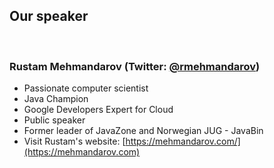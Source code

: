 ## Our speaker 

<br/>

### Rustam Mehmandarov (Twitter: [@rmehmandarov](https://twitter.com/rmehmandarov))
- Passionate computer scientist
- Java Champion
- Google Developers Expert for Cloud
- Public speaker
- Former leader of JavaZone and Norwegian JUG - JavaBin
- Visit Rustam's website: [https://mehmandarov.com/](https://mehmandarov.com)


